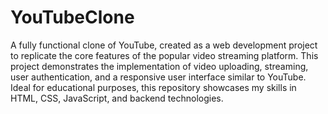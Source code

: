 # YouTubeClone
A fully functional clone of YouTube, created as a web development project to replicate the core features of the popular video streaming platform. This project demonstrates the implementation of video uploading, streaming, user authentication, and a responsive user interface similar to YouTube. Ideal for educational purposes, this repository showcases my skills in HTML, CSS, JavaScript, and backend technologies.

